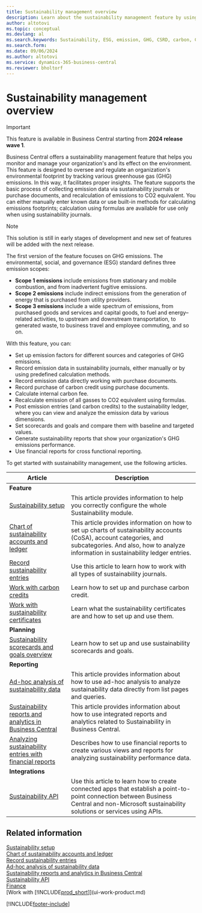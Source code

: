 ```yaml
---
title: Sustainability management overview
description: Learn about the sustainability management feature by using the provided information and resources.
author: altotovi
ms.topic: conceptual
ms.devlang: al
ms.search.keywords: Sustainability, ESG, emission, GHG, CSRD, carbon, CO2
ms.search.form: 
ms.date: 09/06/2024
ms.author: altotovi
ms.service: dynamics-365-business-central
ms.reviewer: bholtorf
---
```


# Sustainability management overview

> [!IMPORTANT]
> This feature is available in Business Central starting from **2024 release wave 1**.  

Business Central offers a sustainability management feature that helps you monitor and manage your organization's and its effect on the environment. This feature is designed to oversee and regulate an organization's environmental footprint by tracking various greenhouse gas (GHG) emissions. In this way, it facilitates proper insights. The feature supports the basic process of collecting emission data via sustainability journals or purchase documents, and recalculation of emissions to CO2 equivalent. You can either manually enter known data or use built-in methods for calculating emissions footprints; calculation using formulas are available for use only when using sustainability journals.   

> [!NOTE]
> This solution is still in early stages of development and new set of features will be added with the next release.  

The first version of the feature focuses on GHG emissions. The environmental, social, and governance (ESG) standard defines three emission scopes:

- **Scope 1 emissions** include emissions from stationary and mobile combustion, and from inadvertent fugitive emissions.
- **Scope 2 emissions** include indirect emissions from the generation of energy that is purchased from utility providers.
- **Scope 3 emissions** include a wide spectrum of emissions, from purchased goods and services and capital goods, to fuel and energy–related activities, to upstream and downstream transportation, to generated waste, to business travel and employee commuting, and so on.

With this feature, you can:

- Set up emission factors for different sources and categories of GHG emissions.
- Record emission data in sustainability journals, either manually or by using predefined calculation methods.
- Record emission data directly working with purchase documents.
- Record purchase of carbon credit using purchase documents.
- Calculate internal carbon fee.
- Recalculate emission of all gasses to CO2 equivalent using formulas.
- Post emission entries (and carbon credits) to the sustainability ledger, where you can view and analyze the emission data by various dimensions.
- Set scorecards and goals and compare them with baseline and targeted values.
- Generate sustainability reports that show your organization's GHG emissions performance.
- Use financial reports for cross functional reporting.

To get started with sustainability management, use the following articles.

| Article | Description |
|---------|-------------|
| **Feature** |             |
| [Sustainability setup](finance-sustainability-setup.md) | This article provides information to help you correctly configure the whole Sustainability module. |
| [Chart of sustainability accounts and ledger](finance-sustainability-accounts-ledger.md) | This article provides information on how to set up charts of sustainability accounts (CoSA), account categories, and subcategories. And also, how to analyze information in sustainability ledger entries. |
| [Record sustainability entries](finance-sustainability-journal.md) | Use this article to learn how to work with all types of sustainability journals. |
| [Work with carbon credits](sustainability-carbon-credit.md) | Learn how to set up and purchase carbon credit. |
| [Work with sustainability certificates](sustainability-certificates.md) |  Learn what the sustainability certificates are and how to set up and use them.  |
| **Planning** |             |
| [Sustainability scorecards and goals overview](sustainability-scorecards-goals.md) | Learn how to set up and use sustainability scorecards and goals. |
| **Reporting** |             |
| [Ad-hoc analysis of sustainability data](ad-hoc-analysis-sustainability.md) | This article provides information about how to use ad-hoc analysis to analyze sustainability data directly from list pages and queries. |
| [Sustainability reports and analytics in Business Central](sustainability-reports.md) | This article provides information about how to use integrated reports and analytics related to Sustainability in Business Central. |
| [Analyzing sustainability entries with financial reports](sustainability-fin-reporting.md) | Describes how to use financial reports to create various views and reports for analyzing sustainability performance data. |
| **Integrations** |             |
| [Sustainability API](/dynamics365/business-central/dev-itpro/api-sustainability/sustainability-api?toc=/dynamics365/business-central/toc.json) | Use this article to learn how to create connected apps that establish a point-to-point connection between Business Central and non-Microsoft sustainability solutions or services using APIs. |

## Related information

[Sustainability setup](finance-sustainability-setup.md)    
[Chart of sustainability accounts and ledger](finance-sustainability-accounts-ledger.md)    
[Record sustainability entries](finance-sustainability-journal.md)    
[Ad-hoc analysis of sustainability data](ad-hoc-analysis-sustainability.md)    
[Sustainability reports and analytics in Business Central](sustainability-reports.md)   
[Sustainability API](/dynamics365/business-central/dev-itpro/api-sustainability/sustainability-api?toc=/dynamics365/business-central/toc.json)    
[Finance](finance.md)    
[Work with [!INCLUDE[prod_short](includes/prod_short.md)]](ui-work-product.md)    

[!INCLUDE[footer-include](includes/footer-banner.md)]
